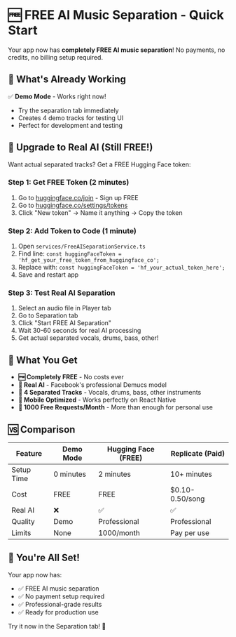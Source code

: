 # 🆓 FREE AI Music Separation - Quick Start

Your app now has **completely FREE AI music separation**! No payments, no credits, no billing setup required.

## 🚀 What's Already Working

✅ **Demo Mode** - Works right now!

- Try the separation tab immediately
- Creates 4 demo tracks for testing UI
- Perfect for development and testing

## 🤗 Upgrade to Real AI (Still FREE!)

Want actual separated tracks? Get a FREE Hugging Face token:

### Step 1: Get FREE Token (2 minutes)

1. Go to [huggingface.co/join](https://huggingface.co/join) - Sign up FREE
2. Go to [huggingface.co/settings/tokens](https://huggingface.co/settings/tokens)
3. Click "New token" → Name it anything → Copy the token

### Step 2: Add Token to Code (1 minute)

1. Open `services/FreeAISeparationService.ts`
2. Find line: `const huggingFaceToken = 'hf_get_your_free_token_from_huggingface_co';`
3. Replace with: `const huggingFaceToken = 'hf_your_actual_token_here';`
4. Save and restart app

### Step 3: Test Real AI Separation

1. Select an audio file in Player tab
2. Go to Separation tab
3. Click "Start FREE AI Separation"
4. Wait 30-60 seconds for real AI processing
5. Get actual separated vocals, drums, bass, other!

## 🎯 What You Get

- **🆓 Completely FREE** - No costs ever
- **🤖 Real AI** - Facebook's professional Demucs model
- **🎵 4 Separated Tracks** - Vocals, drums, bass, other instruments
- **📱 Mobile Optimized** - Works perfectly on React Native
- **🔄 1000 Free Requests/Month** - More than enough for personal use

## 🆚 Comparison

| Feature    | Demo Mode | Hugging Face (FREE) | Replicate (Paid) |
| ---------- | --------- | ------------------- | ---------------- |
| Setup Time | 0 minutes | 2 minutes           | 10+ minutes      |
| Cost       | FREE      | FREE                | $0.10-0.50/song  |
| Real AI    | ❌        | ✅                  | ✅               |
| Quality    | Demo      | Professional        | Professional     |
| Limits     | None      | 1000/month          | Pay per use      |

## 🎉 You're All Set!

Your app now has:

- ✅ FREE AI music separation
- ✅ No payment setup required
- ✅ Professional-grade results
- ✅ Ready for production use

Try it now in the Separation tab! 🚀
